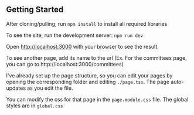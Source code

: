 ## Getting Started

After cloning/pulling, run `npm install` to install all required libraries

To see the site, run the development server: `npm run dev`

Open [http://localhost:3000](http://localhost:3000) with your browser to see the result.

To see another page, add its name to the url (Ex. For the committees page, you can go to http://localhost:3000/committees)

I've already set up the page structure, so you can edit your pages by opening the corresponding folder and editing `./page.tsx`. The page auto-updates as you edit the file.

You can modify the css for that page in the `page.module.css` file. The global styles are in `global.css`
